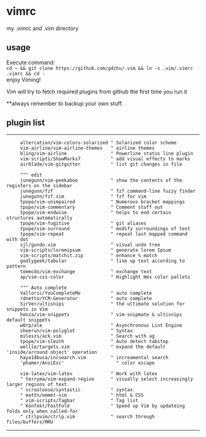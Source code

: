 vimrc
=====

my .vimrc and .vim directory

usage
-----

Execute command:  
     `cd ~ && git clone https://github.com/gdzhu/.vim && ln -s .vim/.vimrc .vimrc && cd -`  
enjoy Viming!  

Vim will try to fetch required plugins from github the first time you run it  

**always remember to backup your own stuff.

plugin list
-----------


   -------------------------------------------------------------
         altercation/vim-colors-solarized " Solarized color scheme
         vim-airline/vim-airline-themes   " airline themes
         bling/vim-airline                " Powerline status line plugin
         vim-scripts/ShowMarks7           " add visual effects to marks
         airblade/vim-gitgutter           " list git changes in file

         """ edit
         junegunn/vim-peekaboo            " show the contents of the registers on the sidebar
         junegunn/fzf                     " fzf command-line fuzzy finder
         junegunn/fzf.vim                 " fzf for vim
         tpope/vim-unimpaired             " Numerous bracket mappings
         tpope/vim-commentary             " Comment stuff out
         tpope/vim-endwise                " helps to end certain structures automatically
         tpope/vim-fugitive               " git aliases
         tpope/vim-surround               " modify surroundings of text
         tpope/vim-repeat                 " repeat last mapped command with dot
         sjl/gundo.vim                    " visual undo tree
         vim-scripts/loremipsum           " generate lorem Ipsum
         vim-scripts/matchit.zip          " enhance % match
         godlygeek/tabular                " line up text according to pattern
         tommcdo/vim-exchange             " exchange text
         ap/vim-css-color                 " Highlight Hex color pallets

         """ Auto complete
         Valloric/YouCompleteMe           " auto complete
         rdnetto/YCM-Generator            " auto complete
         SirVer/ultisnips                 " the ultimate solution for snippets in Vim
         honza/vim-snippets               " vim-snipmate & ultisnips default snippets
         w0rp/ale                         " Asynchronous Lint Engine
         sheerun/vim-polyglot             " Syntax
         mileszs/ack.vim                  " Search with ag
         tpope/vim-sleuth                 " Auto detect tabstop
         wellle/targets.vim               " expand the default 'inside/arround object' operation
         haya14busa/incsearch.vim         " increamental search
         'phamer/AnsiEsc'                   " color escape

         vim-latex/vim-latex              " Work with latex
         " terryma/vim-expand-region      " visually select increasingly larger regions of text
         " scrooloose/syntastic           " syntax
         " mattn/emmet-vim                " html & CSS
         " vim-scripts/Tagbar             " Tag list
         " Konfekt/FastFold               " Speed up Vim by updateing folds only when called-for
         " ctrlpvim/ctrlp.vim             " search through files/buffers/MRU
   -------------------------------------------------------------
